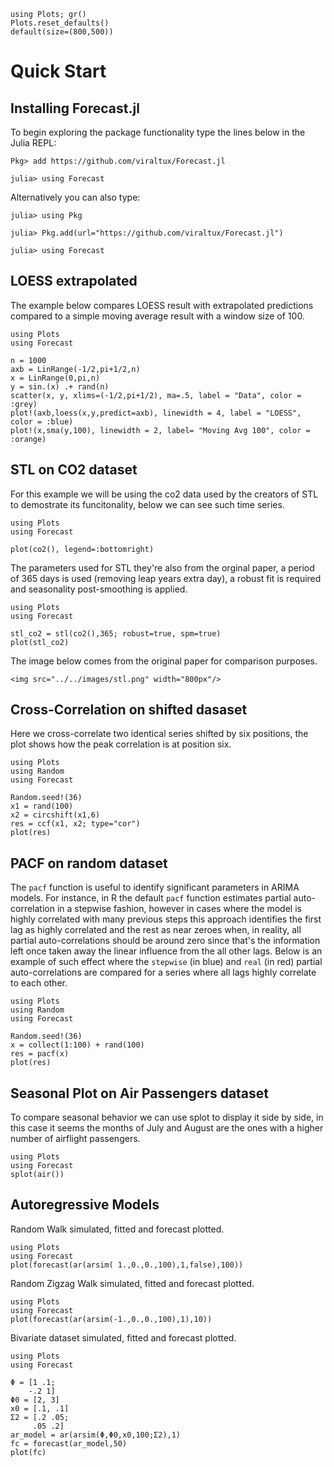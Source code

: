 ```@setup quickstart
using Plots; gr()
Plots.reset_defaults()
default(size=(800,500))
```
# Quick Start

## Installing Forecast.jl

To begin exploring the package functionality type the lines below in
the Julia REPL:

    Pkg> add https://github.com/viraltux/Forecast.jl

    julia> using Forecast

Alternatively you can also type:

    julia> using Pkg

    julia> Pkg.add(url="https://github.com/viraltux/Forecast.jl")

    julia> using Forecast


## LOESS extrapolated

The example below compares LOESS result with extrapolated predictions compared
to a simple moving average result with a window size of 100.

```@example quickstart
using Plots
using Forecast

n = 1000
axb = LinRange(-1/2,pi+1/2,n)
x = LinRange(0,pi,n)
y = sin.(x) .+ rand(n)
scatter(x, y, xlims=(-1/2,pi+1/2), ma=.5, label = "Data", color = :grey)
plot!(axb,loess(x,y,predict=axb), linewidth = 4, label = "LOESS", color = :blue)
plot!(x,sma(y,100), linewidth = 2, label= "Moving Avg 100", color = :orange)
```

## STL on CO2 dataset

For this example we will be using the co2 data used by the creators of STL to
demostrate its funcitonality, below we can see such time series.

```@example quickstart
using Plots
using Forecast

plot(co2(), legend=:bottomright)
```

The parameters used for STL they're also from the orginal paper, a period of
365 days is used (removing leap years extra day), a robust fit is required and
seasonality post-smoothing is applied.

```@example quickstart
using Plots
using Forecast

stl_co2 = stl(co2(),365; robust=true, spm=true)
plot(stl_co2)
```
The image below comes from the original paper for comparison purposes.

```@raw html
<img src="../../images/stl.png" width="800px"/>
```

## Cross-Correlation on shifted dasaset

Here we cross-correlate two identical series shifted by six positions, the plot
shows how the peak correlation is at position six.

```@example quickstart
using Plots
using Random
using Forecast

Random.seed!(36)
x1 = rand(100)
x2 = circshift(x1,6)
res = ccf(x1, x2; type="cor")
plot(res)
```

## PACF on random dataset

The `pacf` function is useful to identify significant parameters in ARIMA models. For instance, in R the default `pacf` function estimates partial auto-correlation in a stepwise fashion, however in cases where the model is highly correlated with many previous steps this approach identifies the first lag as highly correlated and the rest as near zeroes when, in reality, all partial auto-correlations should be around zero since that's the information left once taken away the linear influence from the all other lags. Below is an example of such effect where the `stepwise` (in blue) and `real` (in red) partial auto-correlations are compared for a series where all lags highly correlate to each other.

```@example quickstart
using Plots
using Random
using Forecast

Random.seed!(36)
x = collect(1:100) + rand(100)
res = pacf(x)
plot(res)
```

## Seasonal Plot on Air Passengers dataset 

To compare seasonal behavior we can use splot to display it side by side, in this case it seems the months of July and August are the ones with a higher number of airflight passengers.

```@example quickstart
using Plots
using Forecast
splot(air())
```

## Autoregressive Models

Random Walk simulated, fitted and forecast plotted.
```@example quickstart
using Plots
using Forecast
plot(forecast(ar(arsim( 1.,0.,0.,100),1,false),100))
```

Random Zigzag Walk simulated, fitted and forecast plotted.
```@example quickstart
using Plots
using Forecast
plot(forecast(ar(arsim(-1.,0.,0.,100),1),10))
```

Bivariate dataset simulated, fitted and forecast plotted.
```@example quickstart
using Plots
using Forecast

Φ = [1 .1;
    -.2 1]
Φ0 = [2, 3]
x0 = [.1, .1]
Σ2 = [.2 .05;
     .05 .2]
ar_model = ar(arsim(Φ,Φ0,x0,100;Σ2),1)
fc = forecast(ar_model,50)
plot(fc)
```
